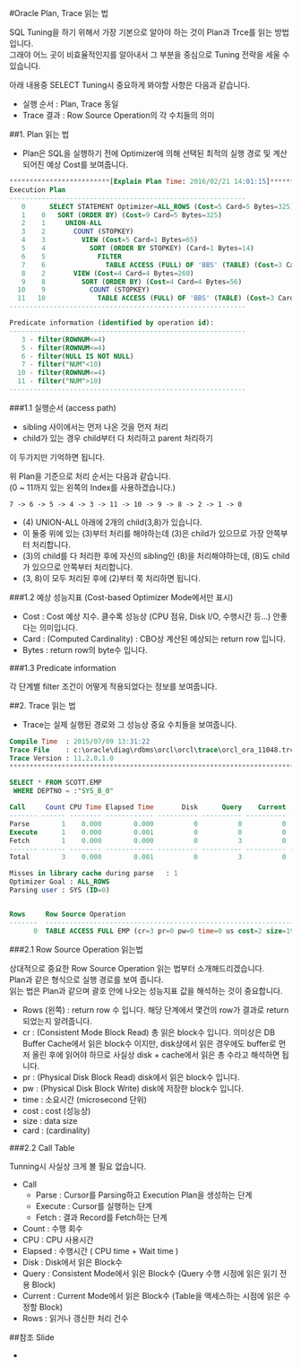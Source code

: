#Oracle Plan, Trace 읽는 법

SQL Tuning을 하기 위해서 가장 기본으로 알아야 하는 것이 Plan과 Trce를 읽는 방법입니다.  
그래야 어느 곳이 비효율적인지를 알아내서 그 부분을 중심으로 Tuning 전략을 세울 수 있습니다.  

아래 내용중 SELECT Tuning시 중요하게 봐야할 사항은 다음과 같습니다.
- 실행 순서 : Plan, Trace 동일
- Trace 결과 : Row Source Operation의 각 수치들의 의미

##1. Plan 읽는 법

- Plan은 SQL을 실행하기 전에 Optimizer에 의해 선택된 최적의 실행 경로 및 계산되어진 예상 Cost를 보여줍니다.

```SQL
*************************[Explain Plan Time: 2016/02/21 14:01:15]*************************
Execution Plan
-----------------------------------------------------------
   0      SELECT STATEMENT Optimizer=ALL_ROWS (Cost=5 Card=5 Bytes=325)
   1    0   SORT (ORDER BY) (Cost=9 Card=5 Bytes=325)
   2    1     UNION-ALL
   3    2       COUNT (STOPKEY)
   4    3         VIEW (Cost=5 Card=1 Bytes=65)
   5    4           SORT (ORDER BY STOPKEY) (Card=1 Bytes=14)
   6    5             FILTER
   7    6               TABLE ACCESS (FULL) OF 'BBS' (TABLE) (Cost=3 Card=10 Bytes=140)
   8    2       VIEW (Cost=4 Card=4 Bytes=260)
   9    8         SORT (ORDER BY) (Cost=4 Card=4 Bytes=56)
  10    9           COUNT (STOPKEY)
  11   10             TABLE ACCESS (FULL) OF 'BBS' (TABLE) (Cost=3 Card=5 Bytes=70)
-----------------------------------------------------------

Predicate information (identified by operation id):
-----------------------------------------------------------
   3 - filter(ROWNUM<=4)
   5 - filter(ROWNUM<=4)
   6 - filter(NULL IS NOT NULL)
   7 - filter("NUM"<10)
  10 - filter(ROWNUM<=4)
  11 - filter("NUM">10)
-----------------------------------------------------------
```
###1.1 실행순서 (access path)

- sibling 사이에서는 먼저 나온 것을 먼저 처리
- child가 있는 경우 child부터 다 처리하고 parent 처리하기

이 두가지만 기억하면 됩니다.

위 Plan을 기준으로 처리 순서는 다음과 같습니다.  
(0 ~ 11까지 있는 왼쪽의 Index를 사용하겠습니다.)

```
7 -> 6 -> 5 -> 4 -> 3 -> 11 -> 10 -> 9 -> 8 -> 2 -> 1 -> 0
```

- (4) UNION-ALL 아래에 2개의 child(3,8)가 있습니다.
- 이 둘중 위에 있는 (3)부터 처리를 해야하는데 (3)은 child가 있으므로 가장 안쪽부터 처리합니다.
- (3)의 child를 다 처리한 후에 자신의 sibling인 (8)을 처리해야하는데, (8)도 child가 있으므로 안쪽부터 처리합니다.
- (3, 8)이 모두 처리된 후에 (2)부터 쭉 처리하면 됩니다.

###1.2 예상 성능지표 (Cost-based Optimizer Mode에서만 표시)

- Cost : Cost 예상 지수. 클수록 성능상 (CPU 점유, Disk I/O, 수행시간 등...) 안좋다는 의미입니다.
- Card : (Computed Cardinality) : CBO상 계산된 예상되는 return row 입니다.
- Bytes : return row의 byte수 입니다.

###1.3 Predicate information

각 단계별 filter 조건이 어떻게 적용되었다는 정보를 보여줍니다.  

##2. Trace 읽는 법

- Trace는 실제 실행된 경로와 그 성능상 중요 수치들을 보여줍니다.

```SQL
Compile Time  : 2015/07/09 13:31:22
Trace File    : c:\oracle\diag\rdbms\orcl\orcl\trace\orcl_ora_11048.trc
Trace Version : 11.2.0.1.0
********************************************************************************

SELECT * FROM SCOTT.EMP
 WHERE DEPTNO = :"SYS_B_0"

Call     Count CPU Time Elapsed Time       Disk      Query    Current       Rows
------- ------ -------- ------------ ---------- ---------- ---------- ----------
Parse        1    0.000        0.000          0          0          0          0
Execute      1    0.000        0.001          0          0          0          0
Fetch        1    0.000        0.000          0          3          0          0
------- ------ -------- ------------ ---------- ---------- ---------- ----------
Total        3    0.000        0.001          0          3          0          0

Misses in library cache during parse   : 1
Optimizer Goal : ALL_ROWS
Parsing user : SYS (ID=0)


Rows     Row Source Operation
-------  -----------------------------------------------------------------------
      0  TABLE ACCESS FULL EMP (cr=3 pr=0 pw=0 time=0 us cost=2 size=190 card=5
```

###2.1 Row Source Operation 읽는법

상대적으로 중요한 Row Source Operation 읽는 법부터 소개해드리겠습니다.  
Plan과 같은 형식으로 실행 경로를 보여 줍니다.  
읽는 법은 Plan과 같으며 괄호 안에 나오는 성능지표 값을 해석하는 것이 중요합니다.

- Rows (왼쪽) : return row 수 입니다. 해당 단계에서 몇건의 row가 결과로 return 되었는지 알려줍니다.
- cr : (Consistent Mode Block Read) 총 읽은 block수 입니다. 의미상은 DB Buffer Cache에서 읽은 block수 이지만, disk상에서 읽은 경우에도 buffer로 먼저 올린 후에 읽어야 하므로 사실상 disk + cache에서 읽은 총 수라고 해석하면 됩니다.
- pr : (Physical Disk Block Read) disk에서 읽은 block수 입니다.
- pw : (Physical Disk Block Write) disk에 저장한 block수 입니다.
- time : 소요시간 (microsecond 단위)
- cost : cost (성능상)
- size : data size
- card : (cardinality)


###2.2 Call Table

Tunning시 사실상 크게 볼 필요 없습니다.  

- Call
  - Parse : Cursor를 Parsing하고 Execution Plan을 생성하는 단계
  - Execute : Cursor를 실행하는 단계
  - Fetch : 결과 Record를 Fetch하는 단계
- Count : 수행 회수
- CPU : CPU 사용시간
- Elapsed : 수행시간 ( CPU time + Wait time )
- Disk : Disk에서 읽은 Block수
- Query : Consistent Mode에서 읽은 Block수 (Query 수행 시점에 읽은 읽기 전용 Block)
- Current : Current Mode에서 읽은 Block수 (Table을 액세스하는 시점에 읽은 수정할 Block)
- Rows : 읽거나 갱신한 처리 건수

##참조 Slide

- 
